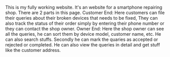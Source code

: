 This is my fully working website. It's an website for a smartphone repairing shop. 
There are 2 parts in this page.
Customer End: Here customers can file their queries about their broken devices that needs to be fixed, They can also track the status of their order simply by entering their phone number or they can contact the shop owner.
Owner End: Here the shop owner can see all the queries, he can sort them by device model, customer name, etc. He can also search stuffs. Secondly he can mark the quaries as accepted or rejected or completed. He can also view the queries in detail and get stuff like the customer address.
